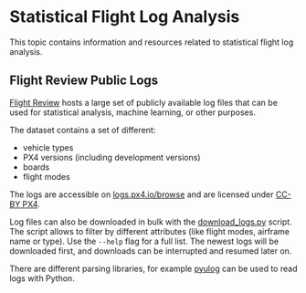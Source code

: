 # Statistical Flight Log Analysis

This topic contains information and resources related to statistical flight log analysis.

## Flight Review Public Logs

[Flight Review](../log/flight_log_analysis.md#flight-review-online-tool) hosts a large set of publicly available log files that can be used for statistical analysis, machine learning, or other purposes.

The dataset contains a set of different:

- vehicle types
- PX4 versions (including development versions)
- boards
- flight modes

The logs are accessible on [logs.px4.io/browse](https://logs.px4.io/browse) and are licensed under [CC-BY PX4](https://creativecommons.org/licenses/by/4.0/).

Log files can also be downloaded in bulk with the [download_logs.py](https://github.com/PX4/flight_review/blob/main/app/download_logs.py) script.
The script allows to filter by different attributes (like flight modes, airframe name or type).
Use the `--help` flag for a full list.
The newest logs will be downloaded first, and downloads can be interrupted and resumed later on.

There are different parsing libraries, for example [pyulog](../log/flight_log_analysis.md#pyulog) can be used to read logs with Python.
